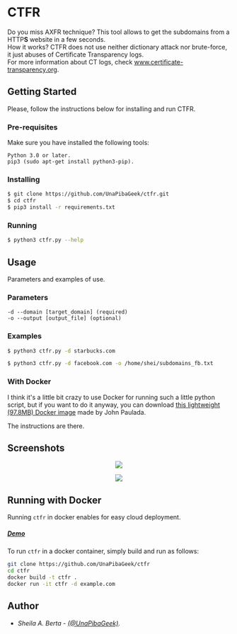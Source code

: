 # CTFR
Do you miss AXFR technique? This tool allows to get the subdomains from a HTTP**S** website in a few seconds.  
How it works? CTFR does not use neither dictionary attack nor brute-force, it just abuses of Certificate Transparency logs.  
For more information about CT logs, check www.certificate-transparency.org.

## Getting Started
Please, follow the instructions below for installing and run CTFR.

### Pre-requisites
Make sure you have installed the following tools:
```
Python 3.0 or later.
pip3 (sudo apt-get install python3-pip).
```

### Installing
```bash
$ git clone https://github.com/UnaPibaGeek/ctfr.git
$ cd ctfr
$ pip3 install -r requirements.txt
```

### Running
```bash
$ python3 ctfr.py --help
```


## Usage
Parameters and examples of use.

### Parameters
```
-d --domain [target_domain] (required)
-o --output [output_file] (optional)
```

### Examples
```bash
$ python3 ctfr.py -d starbucks.com
```
```bash
$ python3 ctfr.py -d facebook.com -o /home/shei/subdomains_fb.txt
```

### With Docker
I think it's a little bit crazy to use Docker for running such a little python script, but if you want to do it anyway, you can download [this lightweight (97.8MB) Docker image](https://hub.docker.com/r/johnpaulada/ctfr/) made by John Paulada.

The instructions are there.

## Screenshots
<p align="center">
  <img src="http://www.semecayounexploit.com/CTFR/CTFR-ST.png" />
</p>

<p align="center">
  <img src="http://www.semecayounexploit.com/CTFR/CTFR-FB.png" />
</p>


## Running with Docker

Running `ctfr` in docker enables for easy cloud deployment.

##### [Demo](https://asciinema.org/a/P1xuBzRPoFNnT5rVxQD0uqbLm)
To run `ctfr` in a docker container, simply build and run as follows:  
```bash
git clone https://github.com/UnaPibaGeek/ctfr
cd ctfr
docker build -t ctfr .
docker run -it ctfr -d example.com


```

## Author
* *Sheila A. Berta - [(@UnaPibaGeek)](https://www.twitter.com/UnaPibaGeek).*
